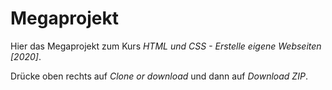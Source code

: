 # Megaprojekt
Hier das Megaprojekt zum Kurs *HTML und CSS - Erstelle eigene Webseiten [2020]*.

Drücke oben rechts auf *Clone or download* und dann auf *Download ZIP*.
